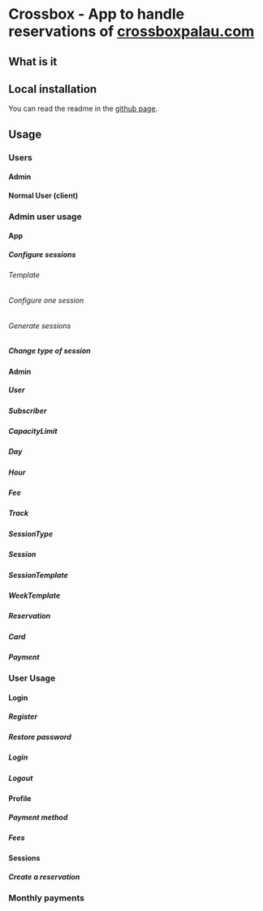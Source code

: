 # Crossbox - App to handle reservations of [crossboxpalau.com](https://www.crossboxpalau.com)


## What is it

## Local installation

You can read the readme in the [github page](https://github.com/oalfonso-o/crossbox).

## Usage
### Users
#### Admin
#### Normal User (client)
### Admin user usage
#### App
##### Configure sessions
###### Template
###### Configure one session
###### Generate sessions
##### Change type of session
#### Admin
##### User
##### Subscriber
##### CapacityLimit
##### Day
##### Hour
##### Fee
##### Track
##### SessionType
##### Session
##### SessionTemplate
##### WeekTemplate
##### Reservation
##### Card
##### Payment
### User Usage
#### Login
##### Register
##### Restore password
##### Login
##### Logout
#### Profile
##### Payment method
##### Fees
#### Sessions
##### Create a reservation
### Monthly payments